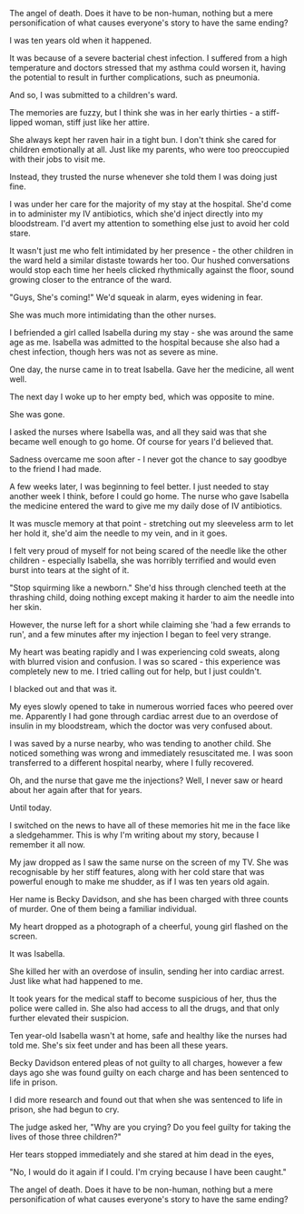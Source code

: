 The angel of death. Does it have to be non-human, nothing but a mere personification of what causes everyone's story to have the same ending?

I was ten years old when it happened. 

It was because of a severe bacterial chest infection. I suffered from a high temperature and doctors stressed that my asthma could worsen it, having the potential to result in further complications, such as pneumonia.

And so, I was submitted to a children's ward.

The memories are fuzzy, but I think she was in her early thirties - a stiff-lipped woman, stiff just like her attire.

She always kept her raven hair in a tight bun. I don't think she cared for children emotionally at all. Just like my parents, who were too preoccupied with their jobs to visit me. 

Instead, they trusted the nurse whenever she told them I was doing just fine.

I was under her care for the majority of my stay at the hospital. She'd come in to administer my IV antibiotics, which she'd inject directly into my bloodstream. I'd avert my attention to something else just to avoid her cold stare. 

It wasn't just me who felt intimidated by her presence - the other children in the ward held a similar distaste towards her too. Our hushed conversations would stop each time her heels clicked rhythmically against the floor, sound growing closer to the entrance of the ward. 

"Guys, She's coming!" We'd squeak in alarm, eyes widening in fear.

She was much more intimidating than the other nurses. 

I befriended a girl called Isabella during my stay - she was around the same age as me. Isabella was admitted to the hospital because she also had a chest infection, though hers was not as severe as mine.

One day, the nurse came in to treat Isabella. Gave her the medicine, all went well.

The next day I woke up to her empty bed, which was opposite to mine.

She was gone. 

I asked the nurses where Isabella was, and all they said was that she became well enough to go home. Of course for years I'd believed that. 

Sadness overcame me soon after - I never got the chance to say goodbye to the friend I had made. 

A few weeks later, I was beginning to feel better. I just needed to stay another week I think, before I could go home. The nurse who gave Isabella the medicine entered the ward to give me my daily dose of IV antibiotics. 

It was muscle memory at that point - stretching out my sleeveless arm to let her hold it, she'd aim the needle to my vein, and in it goes. 

I felt very proud of myself for not being scared of the needle like the other children - especially Isabella, she was horribly terrified and would even burst into tears at the sight of it.

"Stop squirming like a newborn." She'd hiss through clenched teeth at the thrashing child, doing nothing except making it harder to aim the needle into her skin.

However, the nurse left for a short while claiming she 'had a few errands to run', and a few minutes after my injection I began to feel very strange.

My heart was beating rapidly and I was experiencing cold sweats, along with blurred vision and confusion. I was so scared - this experience was completely new to me. I tried calling out for help, but I just couldn't. 

I blacked out and that was it.

My eyes slowly opened to take in numerous worried faces who peered over me. Apparently I had gone through cardiac arrest due to an overdose of insulin in my bloodstream, which the doctor was very confused about.

I was saved by a nurse nearby, who was tending to another child. She noticed something was wrong and immediately resuscitated me. I was soon transferred to a different hospital nearby, where I fully recovered. 

Oh, and the nurse that gave me the injections? Well, I never saw or heard about her again after that for years. 

Until today.

I switched on the news to have all of these memories hit me in the face like a sledgehammer. This is why I'm writing about my story, because I remember it all now.

My jaw dropped as I saw the same nurse on the screen of my TV. She was recognisable by her stiff features, along with her cold stare that was powerful enough to make me shudder, as if I was ten years old again.

Her name is Becky Davidson, and she has been charged with three counts of murder. One of them being a familiar individual.

My heart dropped as a photograph of a cheerful, young girl flashed on the screen. 

It was Isabella. 

She killed her with an overdose of insulin, sending her into cardiac arrest. Just like what had happened to me. 

It took years for the medical staff to become suspicious of her, thus the police were called in. She also had access to all the drugs, and that only further elevated their suspicion.

Ten year-old Isabella wasn't at home, safe and healthy like the nurses had told me. She's six feet under and has been all these years.

Becky Davidson entered pleas of not guilty to all charges, however a few days ago she was found guilty on each charge and has been sentenced to life in prison. 

I did more research and found out that when she was sentenced to life in prison, she had begun to cry. 

The judge asked her, "Why are you crying? Do you feel guilty for taking the lives of those three children?"

Her tears stopped immediately and she stared at him dead in the eyes,

"No, I would do it again if I could. I'm crying because I have been caught."

The angel of death. Does it have to be non-human, nothing but a mere personification of what causes everyone's story to have the same ending?